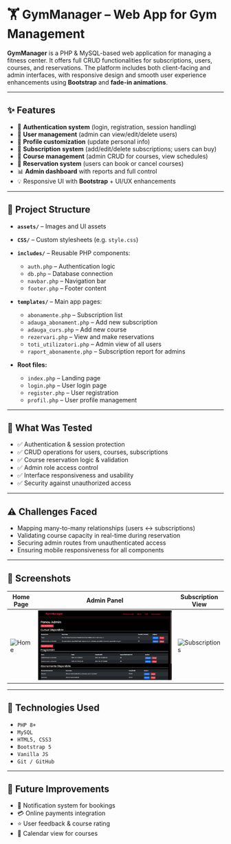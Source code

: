 # 🏋️ GymManager – Web App for Gym Management

**GymManager** is a PHP & MySQL-based web application for managing a fitness center. It offers full CRUD functionalities for subscriptions, users, courses, and reservations. The platform includes both client-facing and admin interfaces, with responsive design and smooth user experience enhancements using **Bootstrap** and **fade-in animations**.

---

## ✨ Features

- 🔐 **Authentication system** (login, registration, session handling)
- 👤 **User management** (admin can view/edit/delete users)
- 📝 **Profile customization** (update personal info)
- 🧾 **Subscription system** (add/edit/delete subscriptions; users can buy)
- 📅 **Course management** (admin CRUD for courses, view schedules)
- 📆 **Reservation system** (users can book or cancel courses)
- 📊 **Admin dashboard** with reports and full control
- 💡 Responsive UI with **Bootstrap** + UI/UX enhancements

---

## 📂 Project Structure

- **`assets/`** – Images and UI assets  
- **`CSS/`** – Custom stylesheets (e.g. `style.css`)  
- **`includes/`** – Reusable PHP components:
  - `auth.php` – Authentication logic  
  - `db.php` – Database connection  
  - `navbar.php` – Navigation bar  
  - `footer.php` – Footer content  

- **`templates/`** – Main app pages:
  - `abonamente.php` – Subscription list  
  - `adauga_abonament.php` – Add new subscription  
  - `adauga_curs.php` – Add new course  
  - `rezervari.php` – View and make reservations  
  - `toti_utilizatori.php` – Admin view of all users  
  - `raport_abonamente.php` – Subscription report for admins  

- **Root files:**
  - `index.php` – Landing page  
  - `login.php` – User login page  
  - `register.php` – User registration  
  - `profil.php` – User profile management  

---

## 🧪 What Was Tested

- ✅ Authentication & session protection
- ✅ CRUD operations for users, courses, subscriptions
- ✅ Course reservation logic & validation
- ✅ Admin role access control
- ✅ Interface responsiveness and usability
- ✅ Security against unauthorized access

---

## ⚠️ Challenges Faced

- Mapping many-to-many relationships (users ↔ subscriptions)
- Validating course capacity in real-time during reservation
- Securing admin routes from unauthenticated access
- Ensuring mobile responsiveness for all components

---

## 📸 Screenshots

| Home Page | Admin Panel | Subscription View |
|-----------|-------------|-------------------|
| ![Home](screenshots/home.png) | ![Admin](screenshots/admin.png) | ![Subscriptions](screenshots/subscriptions.png) |

---

## 🚀 Technologies Used

- `PHP 8+`
- `MySQL`
- `HTML5, CSS3`
- `Bootstrap 5`
- `Vanilla JS`
- `Git / GitHub`

---

## 📌 Future Improvements

- 🔔 Notification system for bookings
- 💳 Online payments integration
- ⭐ User feedback & course rating
- 📅 Calendar view for courses


